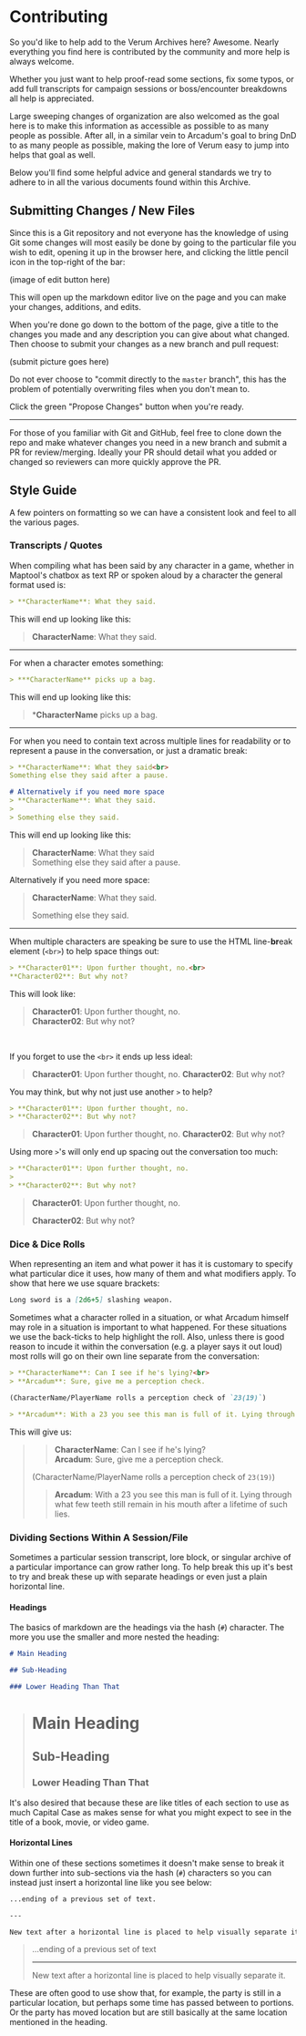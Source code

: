 # Contributing

So you'd like to help add to the Verum Archives here? Awesome. Nearly everything you find here is contributed by the community and more help is always welcome.

Whether you just want to help proof-read some sections, fix some typos, or add full transcripts for campaign sessions or boss/encounter breakdowns all help is appreciated.

Large sweeping changes of organization are also welcomed as the goal here is to make this information as accessible as possible to as many people as possible. After all, in a similar vein to Arcadum's goal to bring DnD to as many people as possible, making the lore of Verum easy to jump into helps that goal as well.

Below you'll find some helpful advice and general standards we try to adhere to in all the various documents found within this Archive.

## Submitting Changes / New Files

Since this is a Git repository and not everyone has the knowledge of using Git some changes will most easily be done by going to the particular file you wish to edit, opening it up in the browser here, and clicking the little pencil icon in the top-right of the bar:

(image of edit button here)

This will open up the markdown editor live on the page and you can make your changes, additions, and edits.

When you're done go down to the bottom of the page, give a title to the changes you made and any description you can give about what changed. Then choose to submit your changes as a new branch and pull request:

(submit picture goes here)

Do not ever choose to "commit directly to the `master` branch", this has the problem of potentially overwriting files when you don't mean to.

Click the green "Propose Changes" button when you're ready.

---

For those of you familiar with Git and GitHub, feel free to clone down the repo and make whatever changes you need in a new branch and submit a PR for review/merging. Ideally your PR should detail what you added or changed so reviewers can more quickly approve the PR.

## Style Guide

A few pointers on formatting so we can have a consistent look and feel to all the various pages.

### Transcripts / Quotes

When compiling what has been said by any character in a game, whether in Maptool's chatbox as text RP or spoken aloud by a character the general format used is:

```md
> **CharacterName**: What they said.
```
This will end up looking like this:<br>
> **CharacterName**: What they said.

---

For when a character emotes something:
```md
> ***CharacterName** picks up a bag.
```
This will end up looking like this:
> ***CharacterName** picks up a bag.

---

For when you need to contain text across multiple lines for readability or to represent a pause in the conversation, or just a dramatic break:

```md
> **CharacterName**: What they said<br>
Something else they said after a pause.

# Alternatively if you need more space
> **CharacterName**: What they said.
>
> Something else they said.
```
This will end up looking like this:
> **CharacterName**: What they said<br>
Something else they said after a pause.

Alternatively if you need more space:
> **CharacterName**: What they said.
>
> Something else they said.

---

When multiple characters are speaking be sure to use the HTML line-**br**eak element (`<br>`) to help space things out:
```md
> **Character01**: Upon further thought, no.<br>
**Character02**: But why not?
```
This will look like:
> **Character01**: Upon further thought, no.<br>
**Character02**: But why not?

<br>

If you forget to use the `<br>` it ends up less ideal:
> **Character01**: Upon further thought, no.
**Character02**: But why not?

You may think, but why not just use another `>` to help?
```md
> **Character01**: Upon further thought, no.
> **Character02**: But why not?
```
> **Character01**: Upon further thought, no.
> **Character02**: But why not?

Using more `>`'s will only end up spacing out the conversation too much:
```md
> **Character01**: Upon further thought, no.
>
> **Character02**: But why not?
```
> **Character01**: Upon further thought, no.
>
> **Character02**: But why not?

### Dice & Dice Rolls

When representing an item and what power it has it is customary to specify what particular dice it uses, how many of them and what modifiers apply. To show that here we use square brackets:

```md
Long sword is a [2d6+5] slashing weapon.
```

Sometimes what a character rolled in a situation, or what Arcadum himself may role in a situation is important to what happened. For these situations we use the back-ticks to help highlight the roll. Also, unless there is good reason to incude it within the conversation (e.g. a player says it out loud) most rolls will go on their own line separate from the conversation:

```md
> **CharacterName**: Can I see if he's lying?<br>
> **Arcadum**: Sure, give me a perception check.

(CharacterName/PlayerName rolls a perception check of `23(19)`)

> **Arcadum**: With a 23 you see this man is full of it. Lying through what few teeth still remain in his mouth after a lifetime of such lies.
```
This will give us:

> > **CharacterName**: Can I see if he's lying?<br>
> > **Arcadum**: Sure, give me a perception check.
>
> (CharacterName/PlayerName rolls a perception check of `23(19)`)
>
> > **Arcadum**: With a 23 you see this man is full of it. Lying through what few teeth still remain in his mouth after a lifetime of such lies.

### Dividing Sections Within A Session/File

Sometimes a particular session transcript, lore block, or singular archive of a particular importance can grow rather long. To help break this up it's best to try and break these up with separate headings or even just a plain horizontal line.

#### Headings

The basics of markdown are the headings via the hash (`#`) character. The more you use the smaller and more nested the heading:

```md
# Main Heading

## Sub-Heading

### Lower Heading Than That
```

> # Main Heading
>
> ## Sub-Heading
>
> ### Lower Heading Than That

It's also desired that because these are like titles of each section to use as much Capital Case as makes sense for what you might expect to see in the title of a book, movie, or video game.

#### Horizontal Lines

Within one of these sections sometimes it doesn't make sense to break it down further into sub-sections via the hash (`#`) characters so you can instead just insert a horizontal line like you see below:

```md
...ending of a previous set of text.

---

New text after a horizontal line is placed to help visually separate it.
```

> ...ending of a previous set of text
>
> ---
>
> New text after a horizontal line is placed to help visually separate it.

These are often good to use show that, for example, the party is still in a particular location, but perhaps some time has passed between to portions. Or the party has moved location but are still basically at the same location mentioned in the heading.
